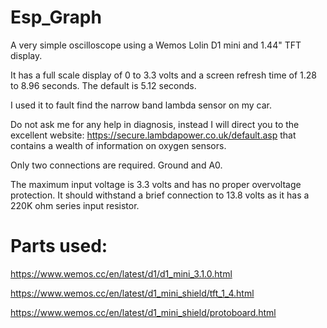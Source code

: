 # Esp_Graph
A very simple oscilloscope using a Wemos Lolin D1 mini and 1.44" TFT display.

It has a full scale display of 0 to 3.3 volts and a screen refresh time of 1.28 to 8.96 seconds. The default is 5.12 seconds.

I used it to fault find the narrow band lambda sensor on my car.

Do not ask me for any help in diagnosis, instead I will direct you to the excellent website: https://secure.lambdapower.co.uk/default.asp that contains a wealth of information on oxygen sensors.

Only two connections are required. Ground and A0.

The maximum input voltage is 3.3 volts and has no proper overvoltage protection. It should  withstand a brief connection to 13.8 volts as it has a 220K ohm series input resistor.

# Parts used:
https://www.wemos.cc/en/latest/d1/d1_mini_3.1.0.html

https://www.wemos.cc/en/latest/d1_mini_shield/tft_1_4.html

https://www.wemos.cc/en/latest/d1_mini_shield/protoboard.html
